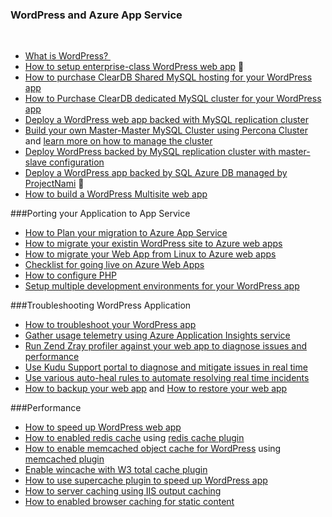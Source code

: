 
### WordPress and Azure App Service
   
- [What is WordPress? ](https://wordpress.org/)
- [How to setup enterprise-class WordPress web app](/documentation/articles/web-sites-php-enterprise-wordpress/)

- [How to purchase ClearDB Shared MySQL hosting for your WordPress app](http://blog.syntaxc4.net/post/2012/12/03/provisioning-a-mysql-database-from-the-windows-azure-store.aspx)
- [How to Purchase ClearDB dedicated MySQL cluster for your WordPress app ](https://azure.microsoft.com/blog/announcing-new-mysql-premium-tiers-from-cleardb/)
- [Deploy a WordPress web app backed with MySQL replication cluster](https://github.com/Azure/azure-quickstart-templates/tree/master/wordpress-mysql-replication/)
- [Build your own Master-Master MySQL Cluster using Percona Cluster](https://github.com/Azure/azure-quickstart-templates/tree/master/mysql-ha-pxc/) and [learn more on how to manage the cluster](https://github.com/fanjeffrey/axiom.articles/tree/master/pxc)
- [Deploy WordPress backed by MySQL replication cluster with master-slave configuration](https://github.com/Azure/azure-quickstart-templates/tree/master/mysql-replication/)
- [Deploy a WordPress app backed by SQL Azure DB managed by ProjectNami](https://azure.microsoft.com/marketplace/partners/projectnami/projectnami/)

- [How to build a WordPress Multisite web app](/documentation/articles/web-sites-php-convert-wordpress-multisite/)


###Porting your Application to App Service 
- [How to Plan your migration to Azure App Service](https://azure.microsoft.com/blog/how-to-plan-your-migration-to-azure-websites/)
- [How to migrate your existin WordPress site to Azure web apps](https://sunithamk.wordpress.com/2013/11/06/migrate-your-existing-wordpress-site-to-windows-azure/)
- [How to migrate your Web App from Linux to Azure web apps](https://www.movemetothecloud.net/LinuxMigration)
- [Checklist for going live on Azure Web Apps](https://sunithamk.wordpress.com/2015/10/27/azure-web-apps-basic-operations-checklist/)
- [How to configure PHP](/documentation/articles/web-sites-php-configure/)
- [Setup multiple development environments for your WordPress app](/documentation/articles/app-service-web-staged-publishing-realworld-scenarios/)

###Troubleshooting WordPress Application
- [How to troubleshoot your WordPress app](https://sunithamk.wordpress.com/2014/09/04/wordpress-troubleshooting-techniques-on-azure-websites/)
- [Gather usage  telemetry using Azure Application Insights  service](https://azure.microsoft.com/blog/usage-analytics-for-wordpress-with-azure-app-insights/)
- [Run Zend Zray profiler against your web app to diagnose issues and performance](https://sunithamk.wordpress.com/2015/08/04/profiling-php-application-on-azure-web-apps/)
- [Use Kudu Support portal to diagnose and mitigate issues in real time](https://sunithamk.wordpress.com/2015/11/04/diagnose-and-mitigate-issues-with-azure-web-apps-support-portal/)
- [Use various auto-heal rules to automate resolving real time incidents](http://microsoftazurewebsitescheatsheet.info/#auto-heal)
- [How to backup your web app](/documentation/articles/web-sites-backup/) and [How to restore your web app](/documentation/articles/web-sites-restore/)

###Performance
- [How to speed up WordPress web app](https://sunithamk.wordpress.com/2014/08/01/10-ways-to-speed-up-your-wordpress-site-on-azure-websites/)
- [How to enabled redis cache](/documentation/articles/cache-dotnet-how-to-use-azure-redis-cache/) using [redis cache plugin](https://wordpress.org/plugins/wp-redis/)
- [How to enable memcached object cache for WordPress](/documentation/articles/web-sites-connect-to-redis-using-memcache-protocol/) using [memcached plugin](https://wordpress.org/plugins/memcached/)
- [Enable wincache with W3 total cache plugin](https://wordpress.org/plugins/w3-total-cache/)
- [How to use supercache plugin to speed up WordPress app](http://ruslany.net/2008/12/speed-up-wordpress-on-iis-70/)
- [How to server caching using IIS output caching](http://blogs.msdn.com/b/brian_swan/archive/2011/06/08/performance-tuning-php-apps-on-windows-iis-with-output-caching.aspx)
- [How to enabled browser caching for static content](http://www.iis.net/configreference/system.webserver/staticcontent)
